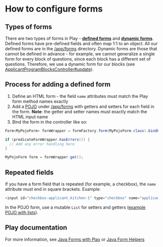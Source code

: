 # How to configure forms

## Types of forms

There are two types of forms in Play - [**defined forms**](https://www.playframework.com/documentation/2.8.x/JavaForms#Defining-a-form) and [**dynamic forms**](https://www.playframework.com/documentation/2.8.x/JavaForms#Handling-a-form-with-dynamic-fields). Defined forms have pre-defined fields and often map 1:1 to an object. All our defined forms are in the [/app/forms](https://github.com/seattle-uat/civiform/tree/main/universal-application-tool-0.0.1/app/forms) directory. Dynamic forms are those that cannot be defined in advance - for example, we cannot generalize a single form for every block of questions, since each block has a different set of questions. Therefore, we use a dynamic form for our blocks (see [ApplicantProgramBlocksController#update](https://github.com/seattle-uat/civiform/blob/main/universal-application-tool-0.0.1/app/controllers/applicant/ApplicantProgramBlocksController.java)).

## Process for adding a defined form

1. Define an HTML form - the field `name` attributes must match the Play form method names exactly
2. Add a [POJO](https://en.wikipedia.org/wiki/Plain_old_Java_object) under [/app/forms](https://github.com/seattle-uat/civiform/tree/main/universal-application-tool-0.0.1/app/forms) with getters and setters for each field in the form. **Note**: the getter and setter names must exactly match the HTML input name
3. Bind the form in the controller like so:

```java
Form<MyPojoForm> formWrapper = formFactory.form(MyPojoForm.class).bindFromRequest(request);

if (predicateFormWrapper.hasErrors()) {
  // Add any error handling here
}

MyPojoForm form = formWrapper.get();
```

## Repeated fields

If you have a form field that is repeated (for example, a checkbox), the `name` attribute must end in square brackets. Example:

```java
<input id="checkbox-applicant.kitchen-1" type="checkbox" name="applicant.kitchen.selections[]" value="1">
```

In the POJO form, use a mutable `List` for setters and getters ([example POJO with lists](https://github.com/seattle-uat/civiform/blob/main/universal-application-tool-0.0.1/app/forms/MultiOptionQuestionForm.java)).

## Play documentation
For more information, see [Java Forms with Play](https://www.playframework.com/documentation/2.8.x/JavaForms) or [Java Form Helpers](https://www.playframework.com/documentation/2.8.x/JavaFormHelpers)